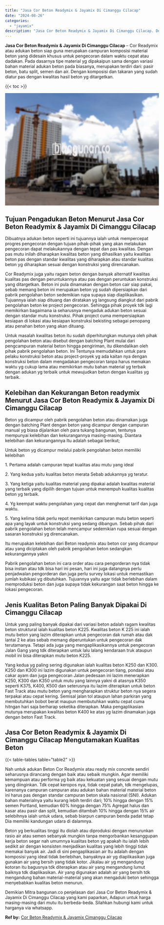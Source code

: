 ```yaml
---
title: "Jasa Cor Beton Readymix & Jayamix Di Cimanggu Cilacap"
date: "2024-08-26"
categories: 
  - "jayamix"
description: "Jasa Cor Beton Readymix & Jayamix Di Cimanggu Cilacap. Demikian Mitra bangunan.co penjelasan dari Jasa Cor Beton Readymix & Jayamix Di Cimanggu Cilacap yang..."
---
```


**Jasa Cor Beton Readymix & Jayamix Di Cimanggu Cilacap** – Cor Readymix atau adukan beton siap guna merupakan campuran komposisi material beton yang didesain khusus untuk pengecoran dalam waktu cepat atau dadakan. Pada dasarnya tipe material yg dipakaipun sama dengan variasi bahan material adukan beton pada biasanya, merupakan terdiri dari: pasir beton, batu split, semen dan air. Dengan komposisi dan takaran yang sudah diatur pas dengan kwalitas hasil beton yg ditargetkan.

{{< toc >}}

![Jasa Cor Beton Readymix & Jayamix Di Cimanggu Cilacap](/images/jasa-cor-readymix-29.png)

## Tujuan Pengadukan Beton Menurut Jasa Cor Beton Readymix & Jayamix Di Cimanggu Cilacap

Dibuatnya adukan beton seperti ini tujuannya ialah untuk mempercepat progres pengecoran dengan tujuan pihak-pihak yang akan melakukan pengecoran dapat melakukannya dengan tepat dan pas kwalitas. Dengan pas mutu inilah diharapkan kwalitas beton yang dihasilkan yaitu kwalitas beton pas dengan standar kwalitas yang diharapkan atau standar kualitas beton yg diharapkan sesuai dengan konstruksi yang direncanakan.

Cor Readymix juga yaitu ragam beton dengan banyak alternatif kwalitas kualitas pas dengan peruntukannya atau pas dengan peruntukan konstruksi yang ditargetkan. Beton ini pula dinamakan dengan beton cair siap pakai, sebab memang beton ini merupakan beton yg sudah dipersiapkan dari pabrik pengolahan beton sedemikian rupa supaya siap diaplikasikan. Tujuannya ialah siap dituang dan diratakan yg langsung diangkut dari pabrik pengolahan beton ke project pengecoran. Sehingga pihak proyek tdk lagi memikirkan bagaimana ia seharusnya mengaduk adukan beton sesuai dengan standar mutu konstruksi. Pihak project cuma mempersiapkan kesiapan di lokasi atau kesiapan konstruksi bekisting sebagai penopang atau penahan beton yang akan dituang.

Untuk masalah kwalitas beton itu sudah diperhitungkan mutunya oleh pihak pengolahan beton atau disebut dengan batching Plant mulai dari pengcampuran material beton hingga pengiriman, itu dikendalikan oleh pihak pabrik pengolahan beton. Ini Tentunya memudahkan untuk para pelaku konstruksi beton atau project-proyek yg ada kaitan nya dengan konstruksi beton dalam mengadakan pengecoran tanpa harus memakan waktu yg cukup lama atau memikirkan mutu bahan material yg terbaik dengan adukan yg terbaik untuk mewujudkan beton dengan kualitas yg terbaik.

## Kelebihan dan Kekurangan Beton readymix Menurut Jasa Cor Beton Readymix & Jayamix Di Cimanggu Cilacap

Beton yg dicampur oleh pabrik pengolahan beton atau dinamakan juga dengan batching Plant dengan beton yang dicampur dengan campuran manual yg biasa dijalankan oleh para tukang bangunan, tentunya mempunyai kelebihan dan kekurangannya masing-masing. Diantara kelebihan dan kekurangannya Itu adalah sebagai berikut;

Untuk beton yg dicampur melalui pabrik pengolahan beton memiliki kelebihan

1\. Pertama adalah campuran tepat kualitas atau mutu yang ideal

2\. Yang kedua yaitu kualitas beton merata Sebab adukannya yg teratur.

3\. Yang ketiga yaitu kualitas material yang dipakai adalah kwalitas material yang terbaik yang dipilih dengan tujuan untuk menempuh kualitas kualitas beton yg terbaik.

4\. Yg keempat waktu pengolahan yang cepat dan menghemat tarif dan juga waktu.

5\. Yang kelima tidak perlu repot memikirkan campuran mutu beton seperti apa yang layak untuk konstruksi yang sedang dibangun. Sebab pihak dari pabrik pengolahan beton telah mencampur sedemikian rupa sesuai dengan sasaran konstruksi yg direncanakan.

Itu merupakan kelebihan dari Beton readymix atau beton cor yang dicampur atau yang diciptakan oleh pabrik pengolahan beton sedangkan kekurangannya yakni

Pabrik pengolahan beton ini cara order atau cara pengorderan nya tidak bisa instan atau tdk bisa hari ini pesan, hari ini juga datangnya perlu penjadwalan pengorderan dan juga perlu survey lokasi untuk memastikan jumlah kubikasi yg dibutuhkan. Tujuannya yaitu agar tidak berlebihan dalam memproduksi beton dan juga supaya tidak kekurangan saat beton hingga ke lokasi pengecoran.

## Jenis Kualitas Beton Paling Banyak Dipakai Di Cimanggu Cilacap

Untuk yang paling banyak dipakai dari variasi beton adalah ragam kwalitas beton struktural ialah kualitas beton K225. Kwalitas beton K 225 ini ialah mutu beton yang lazim diterapkan untuk pengecoran dak rumah atau dak lantai 2 ke atas sebab memang diperuntukan untuk pengecoran dak terutamanya. Tetapi ada juga yang mengaplikasikannya untuk pengecoran Jalan Gang yang tdk diterapkan untuk lalu lalang kendaraan truk ataupun mobil ini bisa diterapkan mutu beton K225.

Yang kedua yg paling sering digunakan ialah kualitas beton K250 dan K300. K250 dan K300 ini lazim digunakan untuk pengecoran tiang, pondasi atau cakar ayam dan juga pengecoran Jalan pedesaan ini lazim menerapkan K250, K300 dan K350 untuk mutu yang lainnya yakni di atasnya K350 seperti K375, K400, K500 dan seterusnya itu lazim diterapkan untuk beton Fast Track atau mutu beton yang mengharapkan struktur beton nya segera terpakai atau cepat kering. Semisal jalan tol ataupun lahan parkiran yang membutuhkan bobot berat maupun membutuhkan waktu cepat cuma hitngan hari saja berharap seketika diterapkan. Maka pengaplikasian mutunya merupakan kwalitas beton K400 ke atas yg lazim dinamakan juga dengan beton Fast Track.

## Jasa Cor Beton Readymix & Jayamix Di Cimanggu Cilacap Mengutamakan Kualitas Beton

{{< table-tables table="table2" >}}

Nah untuk adukan Beton Cor Readymix atau ready mix concrete sendiri seharusnya dirancang dengan baik atau sebaik mungkin. Agar memiliki kemampuan atau performa yg baik atau kekuatan yang sesuai dengan mutu yang diinginkan. Tdk cepat keropos nya, tidak cepat patah, tdk mengelupas, karenanya campuran campuran atau adukan bahan material material beton ini harus pas dengan standar campuran beton skala nasional (SNI). Adukan bahan materialnya yaitu kurang lebih terdiri dari; 10% hingga dengan 15% semen Portland, kemudian 60% hingga dengan 75% Agregat halus dan kasar atau pasir dan split, kemudian ditambah 10% hingga dengan 15% air selebihnya ialah untuk udara, sebab biarpun campuran benda padat tetap Dia memiliki kandungan udara di dalamnya.

Beton yg berkualitas tinggi itu diolah atau diproduksi dengan menurunkan rasio air atau semen sebanyak mungkin tanpa mengorbankan kesanggupan kerja beton segar nah umumnya kualitas beton yg apakah itu ialah lebih sedikit air dengan konsisten menjadikan kualitas yang lebih tinggi tidak memakai banyak air. Jadi di sini pengaplikasian air Itu adalah dengan komposisi yang ideal tidak berlebihan, banyaknya air yg diaplikasikan juga gunakan air yang bersih yang tidak kotor. Jikalau air yg mengandung kotoran itu bagusnya tdk diterapkan atau air yang mengandung lumut baiknya tdk diaplikasikan. Air yang digunakan adalah air yang bersih tdk mengandung bahan material-material yang akan mengaduki beton sehingga menyebabkan kualitas beton menurun.

Demikian Mitra bangunan.co penjelasan dari Jasa Cor Beton Readymix & Jayamix Di Cimanggu Cilacap yang kami paparkan, Adapun untuk harga masing-masing dari mutu itu berbeda-beda. Silahkan hubungi kami untuk harganya via whatsapp.

**Ref by:** [Cor Beton Readymix & Jayamix Cimanggu Cilacap](https://id.wikipedia.org/wiki/Cor)
